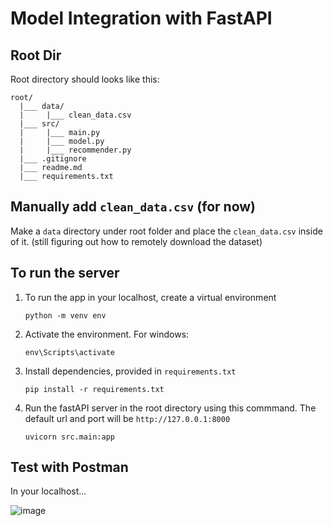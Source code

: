 
# Model Integration with FastAPI
## Root Dir
Root directory should looks like this:
```
root/
  |___ data/
  |     |___ clean_data.csv
  |___ src/
  |     |___ main.py
  |     |___ model.py
  |     |___ recommender.py
  |___ .gitignore
  |___ readme.md
  |___ requirements.txt
```
## Manually add `clean_data.csv` (for now)
Make a `data` directory under root folder and place the `clean_data.csv` inside of it. (still figuring out how to remotely download the dataset)

## To run the server
1. To run the app in your localhost, create a virtual environment
    ```
    python -m venv env
    ```
2. Activate the environment. For windows:
    ```
    env\Scripts\activate
    ```
3. Install dependencies, provided in `requirements.txt`
    ```
    pip install -r requirements.txt
    ```
4. Run the fastAPI server in the root directory using this commmand. The default url and port will be `http://127.0.0.1:8000`
    ```
    uvicorn src.main:app
    ```
## Test with Postman
In your localhost...

![image](https://github.com/GilbertImmanuel/FoodWiseML/assets/89509266/f1399876-8e0d-4ec9-9e05-60b0b1033da7)